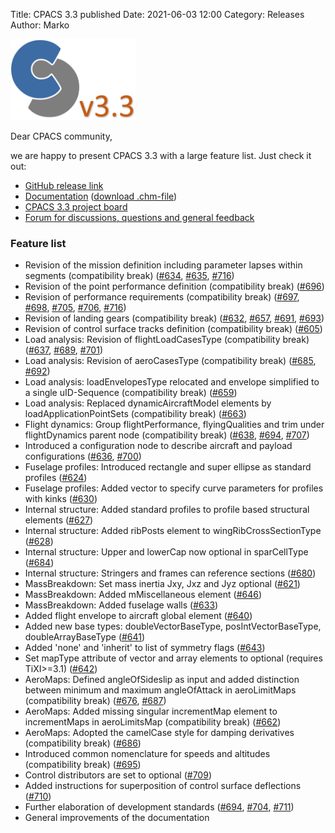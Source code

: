 Title: CPACS 3.3 published
Date: 2021-06-03 12:00
Category: Releases
Author: Marko

<img src="images/cpacs_logo_v3_3.png"
     alt="cpacs_logo_v3_3"
     width="200px">
     
Dear CPACS community,

we are happy to present CPACS 3.3 with a large feature list. Just check it out:

- [GitHub release link](https://github.com/DLR-SL/CPACS/releases/tag/v3.3)
- [Documentation](https://www.cpacs.de/documentation/CPACS_3_3_0_Docs/html/89b6a288-0944-bd56-a1ef-8d3c8e48ad95.htm) ([download .chm-file](https://www.cpacs.de/documentation/CPACS_3_3_0_Docs/CPACS_Documentation.chm))
- [CPACS 3.3 project board](https://github.com/DLR-SL/CPACS/projects/5)
- [Forum for discussions, questions and general feedback](https://github.com/DLR-SL/CPACS/discussions)

### Feature list 

- Revision of the mission definition including parameter lapses within segments (compatibility break) ([#634](https://github.com/DLR-SL/CPACS/issues/634), [#635](https://github.com/DLR-SL/CPACS/issues/635), [#716](https://github.com/DLR-SL/CPACS/issues/716))
- Revision of the point performance definition (compatibility break) ([#696](https://github.com/DLR-SL/CPACS/issues/696))
- Revision of performance requirements (compatibility break) ([#697](https://github.com/DLR-SL/CPACS/issues/697), [#698](https://github.com/DLR-SL/CPACS/issues/698), [#705](https://github.com/DLR-SL/CPACS/issues/705), [#706](https://github.com/DLR-SL/CPACS/issues/706), [#716](https://github.com/DLR-SL/CPACS/issues/716))
- Revision of landing gears (compatibility break) ([#632](https://github.com/DLR-SL/CPACS/issues/632), [#657](https://github.com/DLR-SL/CPACS/issues/657), [#691](https://github.com/DLR-SL/CPACS/issues/691), [#693](https://github.com/DLR-SL/CPACS/issues/693))
- Revision of control surface tracks definition (compatibility break) ([#605](https://github.com/DLR-SL/CPACS/issues/605))
- Load analysis: Revision of flightLoadCasesType (compatibility break) ([#637](https://github.com/DLR-SL/CPACS/issues/637), [#689](https://github.com/DLR-SL/CPACS/issues/689), [#701](https://github.com/DLR-SL/CPACS/issues/701))
- Load analysis: Revision of aeroCasesType (compatibility break) ([#685](https://github.com/DLR-SL/CPACS/issues/685), [#692](https://github.com/DLR-SL/CPACS/issues/692))
- Load analysis: loadEnvelopesType relocated and envelope simplified to a single uID-Sequence (compatibility break)  ([#659](https://github.com/DLR-SL/CPACS/issues/659))
- Load analysis: Replaced dynamicAircraftModel elements by loadApplicationPointSets (compatibility break) ([#663](https://github.com/DLR-SL/CPACS/issues/663))
- Flight dynamics: Group flightPerformance, flyingQualities and trim under flightDynamics parent node (compatibility break) ([#638](https://github.com/DLR-SL/CPACS/issues/638), [#694](https://github.com/DLR-SL/CPACS/issues/694), [#707](https://github.com/DLR-SL/CPACS/issues/707))
- Introduced a configuration node to describe aircraft and payload configurations ([#636](https://github.com/DLR-SL/CPACS/issues/636), [#700](https://github.com/DLR-SL/CPACS/issues/700))
- Fuselage profiles: Introduced rectangle and super ellipse as standard profiles ([#624](https://github.com/DLR-SL/CPACS/issues/624))
- Fuselage profiles: Added vector to specify curve parameters for profiles with kinks ([#630](https://github.com/DLR-SL/CPACS/issues/630))
- Internal structure: Added standard profiles to profile based structural elements ([#627](https://github.com/DLR-SL/CPACS/issues/627))
- Internal structure: Added ribPosts element to wingRibCrossSectionType ([#628](https://github.com/DLR-SL/CPACS/issues/628))
- Internal structure: Upper and lowerCap now optional in sparCellType ([#684](https://github.com/DLR-SL/CPACS/issues/684))
- Internal structure: Stringers and frames can reference sections ([#680](https://github.com/DLR-SL/CPACS/issues/680))
- MassBreakdown: Set mass inertia Jxy, Jxz and Jyz optional ([#621](https://github.com/DLR-SL/CPACS/issues/621))
- MassBreakdown: Added mMiscellaneous element ([#646](https://github.com/DLR-SL/CPACS/issues/646))
- MassBreakdown: Added fuselage walls ([#633](https://github.com/DLR-SL/CPACS/issues/633))
- Added flight envelope to aircraft global element ([#640](https://github.com/DLR-SL/CPACS/issues/640))
- Added new base types: doubleVectorBaseType, posIntVectorBaseType, doubleArrayBaseType ([#641](https://github.com/DLR-SL/CPACS/issues/641))
- Added 'none' and 'inherit' to list of symmetry flags ([#643](https://github.com/DLR-SL/CPACS/issues/643))
- Set mapType attribute of vector and array elements to optional (requires TiXI>=3.1) ([#642](https://github.com/DLR-SL/CPACS/issues/642))
- AeroMaps: Defined angleOfSideslip as input and added distinction between minimum and maximum angleOfAttack in aeroLimitMaps (compatibility break) ([#676](https://github.com/DLR-SL/CPACS/issues/676), [#687](https://github.com/DLR-SL/CPACS/issues/687))
- AeroMaps: Added missing singular incrementMap element to incrementMaps in aeroLimitsMap (compatibility break) ([#662](https://github.com/DLR-SL/CPACS/issues/662))
- AeroMaps: Adopted the camelCase style for damping derivatives (compatibility break) ([#686](https://github.com/DLR-SL/CPACS/issues/686))
- Introduced common nomenclature for speeds and altitudes (compatibility break) ([#695](https://github.com/DLR-SL/CPACS/issues/695))
- Control distributors are set to optional ([#709](https://github.com/DLR-SL/CPACS/issues/709))
- Added instructions for superposition of control surface deflections ([#710](https://github.com/DLR-SL/CPACS/issues/710))
- Further elaboration of development standards ([#694](https://github.com/DLR-SL/CPACS/issues/694), [#704](https://github.com/DLR-SL/CPACS/issues/704), [#711](https://github.com/DLR-SL/CPACS/issues/711))
- General improvements of the documentation

